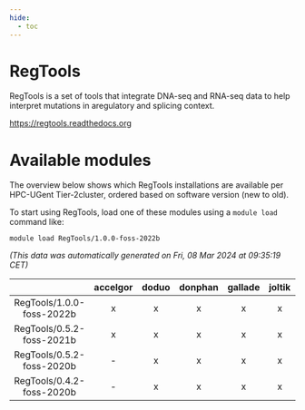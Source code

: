 ```yaml
---
hide:
  - toc
---
```


RegTools
========


RegTools is a set of tools that integrate DNA-seq and RNA-seq data to help interpret mutations in aregulatory and splicing context.

https://regtools.readthedocs.org
# Available modules


The overview below shows which RegTools installations are available per HPC-UGent Tier-2cluster, ordered based on software version (new to old).

To start using RegTools, load one of these modules using a `module load` command like:

```shell
module load RegTools/1.0.0-foss-2022b
```

*(This data was automatically generated on Fri, 08 Mar 2024 at 09:35:19 CET)*  

| |accelgor|doduo|donphan|gallade|joltik|skitty|
| :---: | :---: | :---: | :---: | :---: | :---: | :---: |
|RegTools/1.0.0-foss-2022b|x|x|x|x|x|x|
|RegTools/0.5.2-foss-2021b|x|x|x|x|x|x|
|RegTools/0.5.2-foss-2020b|-|x|x|x|x|x|
|RegTools/0.4.2-foss-2020b|-|x|x|x|x|x|
